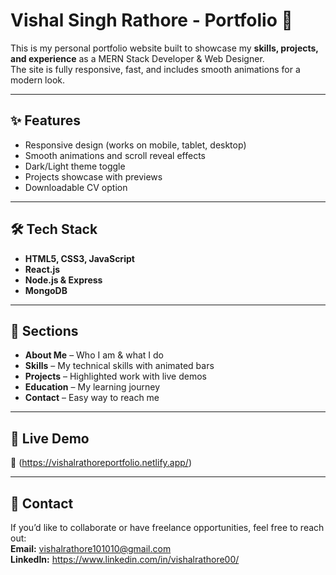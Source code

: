 # Vishal Singh Rathore - Portfolio 🚀

This is my personal portfolio website built to showcase my **skills, projects, and experience** as a MERN Stack Developer & Web Designer.  
The site is fully responsive, fast, and includes smooth animations for a modern look.

---

## ✨ Features

- Responsive design (works on mobile, tablet, desktop)
- Smooth animations and scroll reveal effects
- Dark/Light theme toggle
- Projects showcase with previews
- Downloadable CV option

---

## 🛠️ Tech Stack

- **HTML5, CSS3, JavaScript**
- **React.js**
- **Node.js & Express**
- **MongoDB**

---

## 📂 Sections

- **About Me** – Who I am & what I do
- **Skills** – My technical skills with animated bars
- **Projects** – Highlighted work with live demos
- **Education** – My learning journey
- **Contact** – Easy way to reach me

---

## 🚀 Live Demo

🔗    (https://vishalrathoreportfolio.netlify.app/)

---

## 📩 Contact

If you’d like to collaborate or have freelance opportunities, feel free to reach out:  
**Email:** vishalrathore101010@gmail.com  
**LinkedIn:** https://www.linkedin.com/in/vishalrathore00/
